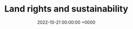 ---
layout: redirected
redirect_to:  https://earth.org/data_visualization/uk-land-access-rights/
type: project
title: Land rights and sustainability
date: 2022-10-21 00:00:00 +0000
description:  Article published on earth.org
img: prow/thumb.png # Add image post (optional)
tags: [research, data] # add tag
---